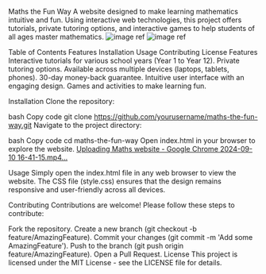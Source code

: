 Maths the Fun Way
A website designed to make learning mathematics intuitive and fun. Using interactive web technologies, this project offers tutorials, private tutoring options, and interactive games to help students of all ages master mathematics.
![image ref](https://github.com/user-attachments/assets/115026bf-0cc7-42f4-a938-7158bed3d961)
![image ref](https://github.com/user-attachments/assets/360d37de-c04a-49ff-9987-4f28e9cea831)


Table of Contents
Features
Installation
Usage
Contributing
License
Features
Interactive tutorials for various school years (Year 1 to Year 12).
Private tutoring options.
Available across multiple devices (laptops, tablets, phones).
30-day money-back guarantee.
Intuitive user interface with an engaging design.
Games and activities to make learning fun.


Installation
Clone the repository:

bash
Copy code
git clone https://github.com/yourusername/maths-the-fun-way.git
Navigate to the project directory:

bash
Copy code
cd maths-the-fun-way
Open index.html in your browser to explore the website.
[Uploading Maths website - Google Chrome 2024-09-10 16-41-15.mp4…](https://github.com/user-attachments/assets/58f2948e-3b97-4b50-8c48-a7211e29fb61)

Usage
Simply open the index.html file in any web browser to view the website. The CSS file (style.css) ensures that the design remains responsive and user-friendly across all devices.



Contributing
Contributions are welcome! Please follow these steps to contribute:

Fork the repository.
Create a new branch (git checkout -b feature/AmazingFeature).
Commit your changes (git commit -m 'Add some AmazingFeature').
Push to the branch (git push origin feature/AmazingFeature).
Open a Pull Request.
License
This project is licensed under the MIT License - see the LICENSE file for details.
